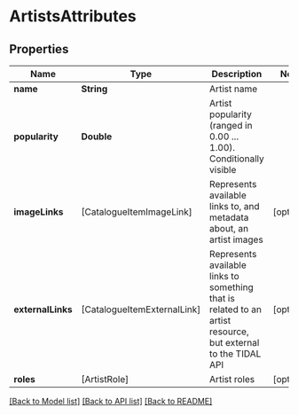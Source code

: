 # ArtistsAttributes

## Properties
Name | Type | Description | Notes
------------ | ------------- | ------------- | -------------
**name** | **String** | Artist name | 
**popularity** | **Double** | Artist popularity (ranged in 0.00 ... 1.00). Conditionally visible | 
**imageLinks** | [CatalogueItemImageLink] | Represents available links to, and metadata about, an artist images | [optional] 
**externalLinks** | [CatalogueItemExternalLink] | Represents available links to something that is related to an artist resource, but external to the TIDAL API | [optional] 
**roles** | [ArtistRole] | Artist roles | [optional] 

[[Back to Model list]](../README.md#documentation-for-models) [[Back to API list]](../README.md#documentation-for-api-endpoints) [[Back to README]](../README.md)


